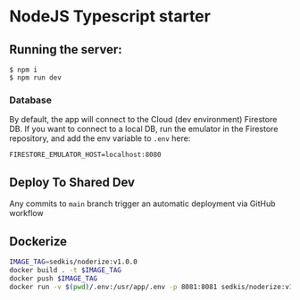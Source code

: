 # NodeJS Typescript starter

## Running the server:
```
$ npm i
$ npm run dev
```

### Database

By default, the app will connect to the Cloud (dev environment) Firestore DB.  If you want to connect to a local DB, run the emulator in the Firestore repository, and add the env variable to `.env` here:
```
FIRESTORE_EMULATOR_HOST=localhost:8080
```


## Deploy To Shared Dev

Any commits to `main` branch trigger an automatic deployment via GitHub workflow

## Dockerize

```bash
IMAGE_TAG=sedkis/noderize:v1.0.0
docker build . -t $IMAGE_TAG
docker push $IMAGE_TAG
docker run -v $(pwd)/.env:/usr/app/.env -p 8081:8081 sedkis/noderize:v1.0.0
```